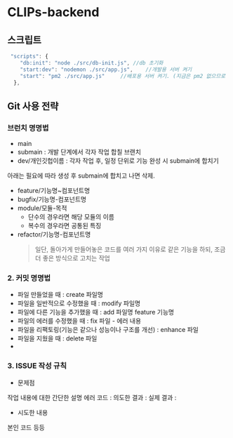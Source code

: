 # CLIPs-backend

## 스크립트

```javascript
 "scripts": {
    "db:init": "node ./src/db-init.js", //db 초기화
    "start:dev": "nodemon ./src/app.js",    //개발용 서버 켜기
    "start": "pm2 ./src/app.js"     //배포용 서버 켜기. (지금은 pm2 없으므로 안먹힘)
  },
```

## Git 사용 전략

### 브런치 명명법

- main
- submain : 개발 단계에서 각자 작업 합칠 브랜치
- dev/개인깃헙이름 : 각자 작업 후, 일정 단위로 기능 완성 시 submain에 합치기

아래는 필요에 따라 생성 후 submain에 합치고 나면 삭제.

- feature/기능명~컴포넌트명
- bugfix/기능명-컴포넌트명
- module/모듈-목적
  - 단수의 경우라면 해당 모듈의 이름
  - 복수의 경우라면 공통된 특징
- refactor/기능명-컴포넌트명
  > 일단, 돌아가게 만들어놓은 코드를 여러 가지 이유로 같은 기능을 하되, 조금 더 좋은 방식으로 고치는 작업

### 2. 커밋 명명법

- 파일 만들었을 때 : create 파일명
- 파일을 일반적으로 수정했을 때 : modify 파일명
- 파일에 다른 기능을 추가했을 때 : add 파일명 feature 기능명
- 파일의 에러를 수정했을 때 : fix 파일 - 에러 내용
- 파일을 리팩토링(기능은 같으나 성능이나 구조를 개선) : enhance 파일
- 파일을 지웠을 때 : delete 파일
-

### 3. ISSUE 작성 규칙

- 문제점

작업 내용에 대한 간단한 설명
에러 코드 :
의도한 결과 :
실제 결과 :

- 시도한 내용

본인 코드 등등
